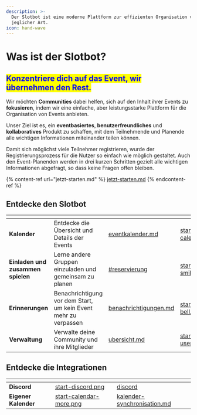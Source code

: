 ```yaml
---
description: >-
  Der Slotbot ist eine moderne Plattform zur effizienten Organisation von Events
  jeglicher Art.
icon: hand-wave
---
```


# Was ist der Slotbot?

## <mark style="color:blue;">Konzentriere dich auf das Event, wir übernehmen den Rest.</mark>

Wir möchten **Communities** dabei helfen, sich auf den Inhalt ihrer Events zu **fokusieren**, indem wir eine einfache, aber leistungsstarke Plattform für die Organisation von Events anbieten.

Unser Ziel ist es, ein **eventbasiertes**, **benutzerfreundliches** und **kollaboratives** Produkt zu schaffen, mit dem Teilnehmende und Planende alle wichtigen Informationen miteinander teilen können.

Damit sich möglichst viele Teilnehmer registrieren, wurde der Registrierungsprozess für die Nutzer so einfach wie möglich gestaltet. Auch den Event-Planenden werden in drei kurzen Schritten gezielt alle wichtigen Informationen abgefragt, so dass keine Fragen offen bleiben.

{% content-ref url="jetzt-starten.md" %}
[jetzt-starten.md](jetzt-starten.md)
{% endcontent-ref %}

## Entdecke den Slotbot

<table data-view="cards"><thead><tr><th></th><th></th><th data-hidden data-card-target data-type="content-ref"></th><th data-hidden data-card-cover data-type="files"></th></tr></thead><tbody><tr><td><strong>Kalender</strong></td><td>Entdecke die Übersicht und Details der Events</td><td><a href="events/eventkalender.md">eventkalender.md</a></td><td><a href=".gitbook/assets/start-calendar.png">start-calendar.png</a></td></tr><tr><td><strong>Einladen und zusammen spielen</strong></td><td>Lerne andere Gruppen einzuladen und gemeinsam zu planen</td><td><a href="events/eventerstellung/teilnahmeplatz-regeln.md#reservierung">#reservierung</a></td><td><a href=".gitbook/assets/start-smile.png">start-smile.png</a></td></tr><tr><td><strong>Erinnerungen</strong></td><td>Benachrichtigung vor dem Start, um kein Event mehr zu verpassen</td><td><a href="integrationen/discord/benachrichtigungen.md">benachrichtigungen.md</a></td><td><a href=".gitbook/assets/start-bell.png">start-bell.png</a></td></tr><tr><td><strong>Verwaltung</strong></td><td>Verwalte deine Community und ihre Mitglieder</td><td><a href="communities/ubersicht.md">ubersicht.md</a></td><td><a href=".gitbook/assets/start-users.png">start-users.png</a></td></tr></tbody></table>

## Entdecke die Integrationen

<table data-card-size="large" data-view="cards"><thead><tr><th></th><th data-hidden data-card-cover data-type="files"></th><th data-hidden data-card-target data-type="content-ref"></th></tr></thead><tbody><tr><td><strong>Discord</strong></td><td><a href=".gitbook/assets/start-discord.png">start-discord.png</a></td><td><a href="integrationen/discord/">discord</a></td></tr><tr><td><strong>Eigener Kalender</strong></td><td><a href=".gitbook/assets/start-calendar-more.png">start-calendar-more.png</a></td><td><a href="integrationen/kalender-synchronisation.md">kalender-synchronisation.md</a></td></tr></tbody></table>
